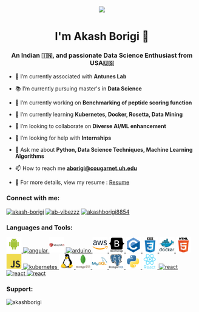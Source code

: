 <h1 align="center">
    <img src="https://readme-typing-svg.herokuapp.com/?font=Righteous&size=35&center=true&vCenter=true&color=3396FF&width=400&height=70&duration=5000&lines=Namaste!+🙏;Hello!+👋;Bom+Dia!🌞;Marhaba!+😇;Konnichiwa!+😊;" />
</h1>
<h1 align="center">I'm Akash Borigi 👋</h1>
<h3 align="center">An Indian 🇮🇳, and passionate Data Science Enthusiast from USA🇺🇸</h3>

- 🥼 I’m currently associated with **Antunes Lab**

- 📚 I’m currently pursuing master's in **Data Science**

- 🔭 I’m currently working on **Benchmarking of peptide scoring function**

- 🌱 I’m currently learning **Kubernetes, Docker, Rosetta, Data Mining**

- 👯 I’m looking to collaborate on **Diverse AI/ML enhancement**

- 🤝 I’m looking for help with **Internships**

- 💬 Ask me about **Python, Data Science Techniques, Machine Learning Algorithms**

- 📫 How to reach me **aborigi@cougarnet.uh.edu**

- 🧾 For more details, view my resume : <a href="https://uofh-my.sharepoint.com/:b:/g/personal/aborigi_cougarnet_uh_edu/EWvzZhGCETZJvn14FSPXE9gBpHnT8AKmcuTpBtRY9FzHzA?e=c3jfj7" target="blank"> Resume </a>

<h3 align="left">Connect with me:</h3>
<p align="left">
<a href="https://linkedin.com/in/akash-borigi" target="blank"><img align="center" src="https://raw.githubusercontent.com/rahuldkjain/github-profile-readme-generator/master/src/images/icons/Social/linked-in-alt.svg" alt="akash-borigi" height="30" width="40" /></a>
<a href="https://www.instagram.com/ab_vibezzz/" target="blank"><img align="center" src="https://raw.githubusercontent.com/rahuldkjain/github-profile-readme-generator/master/src/images/icons/Social/instagram.svg" alt="ab-vibezzz" height="30" width="40" /></a>
<a href="http://www.youtube.com/@akashborigi8854" target="blank"><img align="center" src="https://raw.githubusercontent.com/rahuldkjain/github-profile-readme-generator/master/src/images/icons/Social/youtube.svg" alt="akashborigi8854" height="30" width="40" /></a>
</p>

<h3 align="left">Languages and Tools:</h3>
<p align="left"> <a href="https://developer.android.com" target="_blank" rel="noreferrer"> <img src="https://raw.githubusercontent.com/devicons/devicon/master/icons/android/android-original-wordmark.svg" alt="android" width="40" height="40"/> </a> <a href="https://angular.io" target="_blank" rel="noreferrer"> <img src="https://angular.io/assets/images/logos/angular/angular.svg" alt="angular" width="40" height="40"/> </a> <a href="https://angular.io" target="_blank" rel="noreferrer"> <img src="https://raw.githubusercontent.com/devicons/devicon/master/icons/angularjs/angularjs-original-wordmark.svg" alt="angularjs" width="40" height="40"/> </a> <a href="https://www.arduino.cc/" target="_blank" rel="noreferrer"> <img src="https://cdn.worldvectorlogo.com/logos/arduino-1.svg" alt="arduino" width="40" height="40"/> </a> <a href="https://aws.amazon.com" target="_blank" rel="noreferrer"> <img src="https://raw.githubusercontent.com/devicons/devicon/master/icons/amazonwebservices/amazonwebservices-original-wordmark.svg" alt="aws" width="40" height="40"/> </a> <a href="https://getbootstrap.com" target="_blank" rel="noreferrer"> <img src="https://raw.githubusercontent.com/devicons/devicon/master/icons/bootstrap/bootstrap-plain-wordmark.svg" alt="bootstrap" width="40" height="40"/> </a> <a href="https://www.cprogramming.com/" target="_blank" rel="noreferrer"> <img src="https://raw.githubusercontent.com/devicons/devicon/master/icons/c/c-original.svg" alt="c" width="40" height="40"/> </a> <a href="https://www.w3schools.com/css/" target="_blank" rel="noreferrer"> <img src="https://raw.githubusercontent.com/devicons/devicon/master/icons/css3/css3-original-wordmark.svg" alt="css3" width="40" height="40"/> </a> <a href="https://www.docker.com/" target="_blank" rel="noreferrer"> <img src="https://raw.githubusercontent.com/devicons/devicon/master/icons/docker/docker-original-wordmark.svg" alt="docker" width="40" height="40"/> </a> <a href="https://www.w3.org/html/" target="_blank" rel="noreferrer"> <img src="https://raw.githubusercontent.com/devicons/devicon/master/icons/html5/html5-original-wordmark.svg" alt="html5" width="40" height="40"/> </a> <a href="https://developer.mozilla.org/en-US/docs/Web/JavaScript" target="_blank" rel="noreferrer"> <img src="https://raw.githubusercontent.com/devicons/devicon/master/icons/javascript/javascript-original.svg" alt="javascript" width="40" height="40"/> </a> <a href="https://kubernetes.io" target="_blank" rel="noreferrer"> <img src="https://www.vectorlogo.zone/logos/kubernetes/kubernetes-icon.svg" alt="kubernetes" width="40" height="40"/> </a> <a href="https://www.linux.org/" target="_blank" rel="noreferrer"> <img src="https://raw.githubusercontent.com/devicons/devicon/master/icons/linux/linux-original.svg" alt="linux" width="40" height="40"/> </a> <a href="https://www.mongodb.com/" target="_blank" rel="noreferrer"> <img src="https://raw.githubusercontent.com/devicons/devicon/master/icons/mongodb/mongodb-original-wordmark.svg" alt="mongodb" width="40" height="40"/> </a> <a href="https://www.mysql.com/" target="_blank" rel="noreferrer"> <img src="https://raw.githubusercontent.com/devicons/devicon/master/icons/mysql/mysql-original-wordmark.svg" alt="mysql" width="40" height="40"/> </a> <a href="https://www.postgresql.org" target="_blank" rel="noreferrer"> <img src="https://raw.githubusercontent.com/devicons/devicon/master/icons/postgresql/postgresql-original-wordmark.svg" alt="postgresql" width="40" height="40"/> </a> <a href="https://www.python.org" target="_blank" rel="noreferrer"> <img src="https://raw.githubusercontent.com/devicons/devicon/master/icons/python/python-original.svg" alt="python" width="40" height="40"/> </a> <a href="https://reactjs.org/" target="_blank" rel="noreferrer"> <img src="https://raw.githubusercontent.com/devicons/devicon/master/icons/react/react-original-wordmark.svg" alt="react" width="40" height="40"/> </a>
<a href="https://posit.co/download/rstudio-desktop/" target="_blank" rel="noreferrer"> <img src="https://avatars.githubusercontent.com/u/513560?s=200&v=4" alt="react" width="40" height="40"/> </a> <a href="https://public.tableau.com/app/discover" target="_blank" rel="noreferrer"> <img src="https://avatars.githubusercontent.com/u/828667?s=200&v=4" alt="react" width="40" height="40"/> </a> <a href="https://public.tableau.com/app/discover" target="_blank" rel="noreferrer"> <img src="https://img.informer.com/icons_mac/png/128/397/397902.png" alt="react" width="40" height="40"/> </a>

</p>

<h3 align="left">Support:</h3>
<p><a href="https://www.buymeacoffee.com/akashborigi"> <img align="left" src="https://cdn.buymeacoffee.com/buttons/v2/default-yellow.png" height="50" width="210" alt="akashborigi" /></a></p><br><br>
